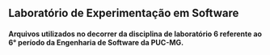 ## Laboratório de Experimentação em Software

#### Arquivos utilizados no decorrer da disciplina de laboratório 6 referente ao 6° período da Engenharia de Software da PUC-MG.
